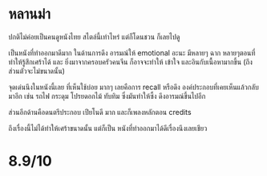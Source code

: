 # หลานม่า
ปกติไม่ค่อยเป็นคนดูหนังไทย สไตล์นี้เท่าไหร่ แต่ก็โดนชวน ก็เลยไปดู

เป็นหนังที่ทําออกมาดีมาก ในด้านการดึง อารมณ์ให้ emotional อะนะ มีหลายๆ ฉาก หลายๆตอนที่ทําให้รู้สึกเศร้าได้ และ ยิ่งมาจากครอบครัวคนจีน ก็อาจจะทําให้ เข้าใจ และอินกับเนื้อหามากขึ้น (ถึงส่วนตัวจะไม่ขนาดนั้น)

จุดเด่นนึงในหนังนี้เลย ที่เห็นใช้บ่อย มากๆ เลยคือการ recall หรือดึง องค์ประกอบที่เคยเห็นแล้วกลับมาอีก เช่น รถไฟ กระดุม โปรยดอกไม้ ทับทิม ซึ่งมันทําให้ซึ้ง ดึงอารมณ์ขึ้นไปอีก

ส่วนอีกด้านคือดนตรีประกอบ เปียโนดี มาก และก็เพลงหลักตอน credits

ถึงเรื่องนี้ไม่ได้ทําให้เศร้าขนาดนั้น แต่ก็เป็น หนังที่ทําออกมาได้ดีเรื่องนึงเลยเชียว
# 8.9/10